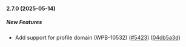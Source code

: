 #### 2.7.0 (2025-05-14)

##### New Features

- Add support for profile domain (WPB-10532) ([#5423](https://github.com/wireapp/wire-account/pull/5423)) ([04db5a3d](https://github.com/wireapp/wire-account/commit/04db5a3de3700b80f78e1b457536fe50f86ff6d2))
